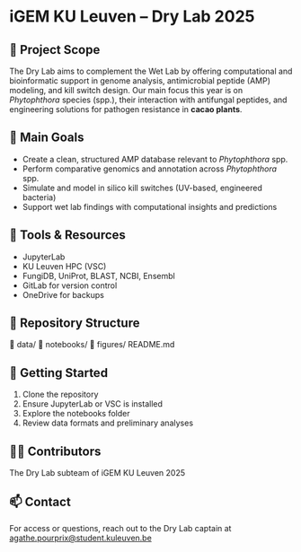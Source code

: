 # iGEM KU Leuven – Dry Lab 2025

## 🌱 Project Scope
The Dry Lab aims to complement the Wet Lab by offering computational and bioinformatic support in genome analysis, antimicrobial peptide (AMP) modeling, and kill switch design. Our main focus this year is on *Phytophthora* species (spp.), their interaction with antifungal peptides, and engineering solutions for pathogen resistance in **cacao plants**.

## 🧠 Main Goals
- Create a clean, structured AMP database relevant to *Phytophthora* spp.
- Perform comparative genomics and annotation across *Phytophthora* spp.
- Simulate and model in silico kill switches (UV-based, engineered bacteria)
- Support wet lab findings with computational insights and predictions

## 🧬 Tools & Resources
- JupyterLab
- KU Leuven HPC (VSC)
- FungiDB, UniProt, BLAST, NCBI, Ensembl
- GitLab for version control
- OneDrive for backups

## 📂 Repository Structure
📁 data/ 
📁 notebooks/ 
📁 figures/ 
README.md

## 🚀 Getting Started
1. Clone the repository
2. Ensure JupyterLab or VSC is installed
3. Explore the notebooks folder
4. Review data formats and preliminary analyses 

## 🧑‍🔬 Contributors
The Dry Lab subteam of iGEM KU Leuven 2025

## 📫 Contact
For access or questions, reach out to the Dry Lab captain at agathe.pourprix@student.kuleuven.be




